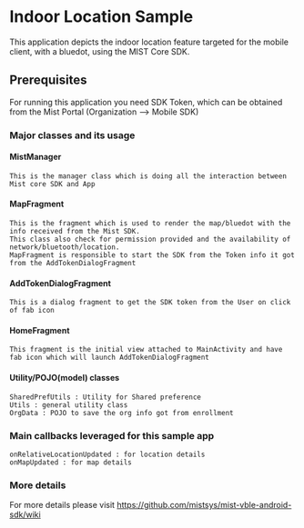 # Indoor Location Sample

This application depicts the indoor location feature targeted for the mobile client, with a bluedot, using the MIST Core SDK. 

## Prerequisites

For running this application you need SDK Token, which can be obtained from the Mist Portal (Organization —> Mobile SDK)

### Major classes and its usage

#### MistManager
    This is the manager class which is doing all the interaction between Mist core SDK and App

#### MapFragment
    This is the fragment which is used to render the map/bluedot with the info received from the Mist SDK.
    This class also check for permission provided and the availability of network/bluetooth/location.
    MapFragment is responsible to start the SDK from the Token info it got from the AddTokenDialogFragment

#### AddTokenDialogFragment
    This is a dialog fragment to get the SDK token from the User on click of fab icon

#### HomeFragment
    This fragment is the initial view attached to MainActivity and have fab icon which will launch AddTokenDialogFragment

#### Utility/POJO(model) classes
    SharedPrefUtils : Utility for Shared preference
    Utils : general utility class
    OrgData : POJO to save the org info got from enrollment 
    
### Main callbacks leveraged for this sample app
    onRelativeLocationUpdated : for location details
    onMapUpdated : for map details

### More details

For more details please visit https://github.com/mistsys/mist-vble-android-sdk/wiki
